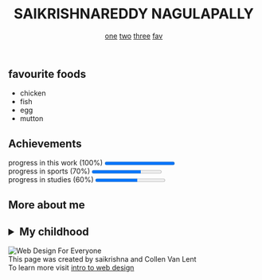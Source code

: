 
<!doctype html>
<html lang="en">
 <head> 
  <meta charset="UTF=8"> 
  <title>final project</title> 
 </head> 
 <body> 
  <header> 
   <h1> SAIKRISHNAREDDY NAGULAPALLY </h1> 
   <nav> 
    <a href="one.html">one</a> 
    <a href="two.html">two</a> 
    <a href="three.html">three</a> 
    <a href="fav.html">fav</a> 
   </nav> 
  </header> 
  <section> 
   <h1>favourite foods</h1> 
   <ul> 
    <li>chicken</li> 
    <li>fish</li> 
    <li>egg</li> 
    <li>mutton</li> 
   </ul> 
  </section> 
  <section> 
   <h2> Achievements </h2> progress in this work (100%) 
   <progress value="100" max="100"></progress> 
   <br> progress in sports (70%) 
   <progress value="70" max="100"></progress> 
   <br> progress in studies (60%) 
   <progress value="60" max="100"></progress> 
  </section> 
  <section> 
   <h2>More about me</h2> 
   <h2> 
    <details> 
     <summary>My childhood</summary> I spent my child in my village.I really enjoyed a lot 
    </details> </h2> 
  </section> 
  <footer> 
   <img src="http://www.intro-webdesign.com/projectdescription.html" alt="Web Design For Everyone"> 
   <br> This page was created by saikrishna and Collen Van Lent 
   <br> To learn more visit 
   <a href="http://www.intro-webdesign.com">intro to web design</a> 
  </footer> 
 </body>
</html>
